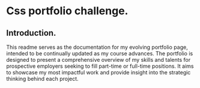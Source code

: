 # Css portfolio challenge.
## Introduction.
This readme serves as the documentation for my evolving portfolio page, intended to be continually updated as my course advances. The portfolio is designed to present a comprehensive overview of my skills and talents for prospective employers seeking to fill part-time or full-time positions. It aims to showcase my most impactful work and provide insight into the strategic thinking behind each project.





